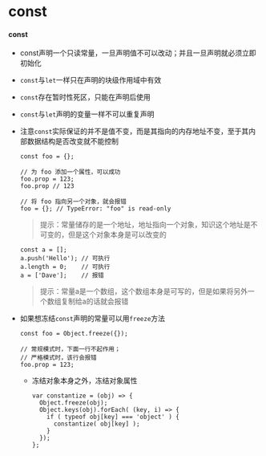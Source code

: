 # const

#### const

- const声明一个只读常量，一旦声明值不可以改动；并且一旦声明就必须立即初始化

- `const`与`let`一样只在声明的块级作用域中有效

- `const`存在暂时性死区，只能在声明后使用

- `const`与`let`声明的变量一样不可以重复声明

- 注意`const`实际保证的并不是值不变，而是其指向的内存地址不变，至于其内部数据结构是否改变就不能控制

  ```shell
  const foo = {};
  
  // 为 foo 添加一个属性，可以成功
  foo.prop = 123;
  foo.prop // 123
  
  // 将 foo 指向另一个对象，就会报错
  foo = {}; // TypeError: "foo" is read-only
  ```

  >  提示：常量储存的是一个地址，地址指向一个对象，知识这个地址是不可变的，但是这个对象本身是可以改变的

  ```shell
  const a = [];
  a.push('Hello'); // 可执行
  a.length = 0;    // 可执行
  a = ['Dave'];    // 报错
  ```

  > 提示：常量a是一个数组，这个数组本身是可写的，但是如果将另外一个数组复制给a的话就会报错

- 如果想冻结`const`声明的常量可以用`freeze`方法

  ```shell
  const foo = Object.freeze({});
  
  // 常规模式时，下面一行不起作用；
  // 严格模式时，该行会报错
  foo.prop = 123;
  ```

  - 冻结对象本身之外，冻结对象属性

    ```shell
    var constantize = (obj) => {
      Object.freeze(obj);
      Object.keys(obj).forEach( (key, i) => {
        if ( typeof obj[key] === 'object' ) {
          constantize( obj[key] );
        }
      });
    };
    ```

    